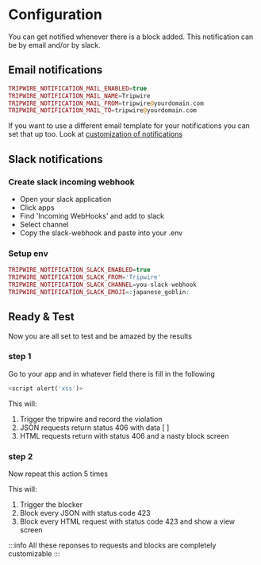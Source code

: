 # Configuration

You can get notified whenever there is a block added. This notification can be by email and/or by slack.

## Email notifications
```php
TRIPWIRE_NOTIFICATION_MAIL_ENABLED=true
TRIPWIRE_NOTIFICATION_MAIL_NAME=Tripwire
TRIPWIRE_NOTIFICATION_MAIL_FROM=tripwire@yourdomain.com
TRIPWIRE_NOTIFICATION_MAIL_TO=tripwire@yourdomain.com
```
If you want to use a different email template for your notifications you can set that up too. 
Look at [customization of notifications](../customization/notifications.md)

## Slack notifications

### Create slack incoming webhook
- Open your slack application
- Click apps
- Find 'Incoming WebHooks' and add to slack
- Select channel
- Copy the slack-webhook and paste into your .env

### Setup env
```php
TRIPWIRE_NOTIFICATION_SLACK_ENABLED=true
TRIPWIRE_NOTIFICATION_SLACK_FROM='Tripwire'
TRIPWIRE_NOTIFICATION_SLACK_CHANNEL=you-slack-webhook
TRIPWIRE_NOTIFICATION_SLACK_EMOJI=:japanese_goblin:
```

## Ready & Test
Now you are all set to test and be amazed by the results

### step 1
Go to your app and in whatever field there is fill in the following
```php
<script alert('xss')>
```

This will:
1) Trigger the tripwire and record the violation
2) JSON requests return status 406 with data [ ]
3) HTML requests return with status 406 and a nasty block screen

### step 2
Now repeat this action 5 times

This will:
1) Trigger the blocker
2) Block every JSON with status code 423
3) Block every HTML request with status code 423 and show a view screen

:::info
All these reponses to requests and blocks are completely customizable
:::
